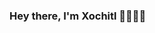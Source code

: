 ### Hey there, I'm Xochitl 👋👩🏽‍💻

<!--
**xochitlmagm/xochitlmagm** is a ✨ _special_ ✨ repository because its `README.md` (this file) appears on your GitHub profile.


- 🌱 I’m currently learning AI, Database Management, iOS, Computer Networks.
- 😄 Pronouns: sher/her/ella

